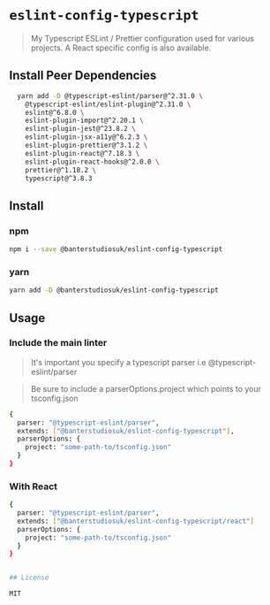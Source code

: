 # `eslint-config-typescript`

> My Typescript ESLint / Prettier configuration used for various projects. A React specific config is also available.


## Install Peer Dependencies
```bash
  yarn add -D @typescript-eslint/parser@^2.31.0 \
    @typescript-eslint/eslint-plugin@^2.31.0 \
    eslint@^6.8.0 \
    eslint-plugin-import@^2.20.1 \
    eslint-plugin-jest@^23.8.2 \
    eslint-plugin-jsx-a11y@^6.2.3 \
    eslint-plugin-prettier@^3.1.2 \
    eslint-plugin-react@^7.18.3 \
    eslint-plugin-react-hooks@^2.0.0 \
    prettier@^1.18.2 \
    typescript@^3.8.3
```

## Install

### npm

```bash
npm i --save @banterstudiosuk/eslint-config-typescript
```

### yarn
```bash
yarn add -D @banterstudiosuk/eslint-config-typescript
```

## Usage

### Include the main linter
> It's important you specify a typescript parser i.e @typescript-eslint/parser

> Be sure to include a parserOptions.project which points to your tsconfig.json

```bash
{
  parser: "@typescript-eslint/parser",
  extends: ["@banterstudiosuk/eslint-config-typescript"],
  parserOptions: {
    project: "some-path-to/tsconfig.json"
  }
}
```

### With React
```bash
{
  parser: "@typescript-eslint/parser",
  extends: ["@banterstudiosuk/eslint-config-typescript/react"]
  parserOptions: {
    project: "some-path-to/tsconfig.json"
  }
}


## License

MIT
